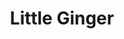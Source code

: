 ---
layout: place
title: "Little Ginger"
permalink: /texas/kingwood/little-ginger.html
stateAbbr: TX
stateName: Texas
cityName: Kingwood
seo:
  name: "Little Ginger"
  type: Restaurant
  links: https://littleginger.kwickmenu.com/
description: "Looking for sushi in Kingwood, Texas? Check out Little Ginger for a delightful Japanese dining experience. Enjoy a variety of sushi and other dishes in a wel..."
place_id: ChIJJ_jh09esQIYRo8_1Egzr_Gg
photos:
  - name: >-
      places/ChIJJ_jh09esQIYRo8_1Egzr_Gg/photos/AeeoHcJxTkjT6-vCRADW-eIhPLmEta04pB2gTuzknPgH3T9A_jbBuin5euMuHrxXdUOMq8eOzZuvBEMOyLm-FwnYS16Jy2jvYNcY5DiFI35CO8qH-nR-trLi-fvgC4ZaEeoyrTRSGQsWcJoo9iG2n8I8ttt93LDCmtoisiaq61z2NQkbkZgDKt-4qan59vMSrlvSmtoYJp88F7Im4cf4Pdhh9ntMFn6RAa1X-3zFemkgHVQ031X602oRyXJdlj8GAP7ale-Fz_iTPcIr2CcG22i0KDt0nQPpXqfGlo5qHPxim5lq77-iluoMU7otdocWvQGQnzRZ-2PyaOhadqqd0sZ1DymuP_FomYeBHGyvQ_s4rf4nk2w1ADsILWXhxoaHLMcut5NVurMpOFzvsNTBJRmt4-tvw-65-e3tgjj20UqTtHY
    widthPx: 3024
    heightPx: 4032
    authorAttributions:
      - displayName: Bourbonnierre's H.
        uri: https://maps.google.com/maps/contrib/111337232050348886467
        photoUri: >-
          https://lh3.googleusercontent.com/a-/ALV-UjXVonIoC--4EHj3-GkiiMvJVkmRLbKa5Xv1uC9Gs8uMIfpMLXqf=s100-p-k-no-mo
    flagContentUri: >-
      https://www.google.com/local/imagery/report/?cb_client=maps_api_places.places_api&image_key=!1e10!2sCIHM0ogKEICAgIDkuo-HfQ&hl=en-US
    googleMapsUri: >-
      https://www.google.com/maps/place//data=!3m4!1e2!3m2!1sCIHM0ogKEICAgIDkuo-HfQ!2e10!4m2!3m1!1s0x8640acd7d3e1f827:0x68fceb0c12f5cfa3
  - name: >-
      places/ChIJJ_jh09esQIYRo8_1Egzr_Gg/photos/AeeoHcKoXu-umsedDvkW4wS2dIn7EueOZnM3Zah8Ipd9QpMEBHyL7NknkLR_AfCSWiSg-OPA-5LcpZYDHl2zIt0hpAI5klbuxq9_R5M1mF7izM3RFbKXKo3y6VUZjQLJjU1_XpjoO_MGfU-nM-YHWeCbVCLE-pg_jlyhgTMdd-ViKNgBJ7rHvjizz2fLGGZFFhNpM12RaT4Qjz3M3l6DGVvrpME3nnfirqqM1od0wVu8KPCfj-p_slNK88nUe-ncWh9fIDzhyq1yB8VQ6ofBP6ZOPtcoucSQPnfdPQpRbCOMdxEA-g
    widthPx: 2048
    heightPx: 1167
    authorAttributions:
      - displayName: Little Ginger
        uri: https://maps.google.com/maps/contrib/112566449370291710366
        photoUri: >-
          https://lh3.googleusercontent.com/a/ACg8ocL2wzJhRoqiltQSvEHYnm5N2ZY6jx9G-Rsn00E0AUGzSLGJkQ=s100-p-k-no-mo
    flagContentUri: >-
      https://www.google.com/local/imagery/report/?cb_client=maps_api_places.places_api&image_key=!1e10!2sAF1QipNvZjJ_mrwavvD9gT5aY-OXbLyBWt1MuCs-kdbc&hl=en-US
    googleMapsUri: >-
      https://www.google.com/maps/place//data=!3m4!1e2!3m2!1sAF1QipNvZjJ_mrwavvD9gT5aY-OXbLyBWt1MuCs-kdbc!2e10!4m2!3m1!1s0x8640acd7d3e1f827:0x68fceb0c12f5cfa3
  - name: >-
      places/ChIJJ_jh09esQIYRo8_1Egzr_Gg/photos/AeeoHcISrrAdVBlpuYKE24LaoMLEAfq292wfvMMREVu4WPHjID5DIkdIVWIQNa5uERRrlSNU1RxJIIFBPsjx0OIYGtzCuXd_L-KetzzR_vLMGUAd6o1oXRdj3nl1Kgntn73GpL1CAmxnF_vmwAvu7otdHHgNV_eCjkPcILmsAj0SKIOBk5ltnoFkvOa4Am3VpjY32YhCbpz8g9WyAJbiVZytJ5fjdcMRr4E1dKAFiKQe6YhKVyCzUxnljyR0bmASm5MpdQmwPvHXpuWnrrGacHiLL8IQl6pDS4NPT-JdMIYDPuyoGN9yd8QGaDwXfEhrJ2qUuaj55ynmVr5AzUBLMO9_g0znNzhy0DnEOR4oTHlwky5ETPdVYcd3oGgU4Hgq-18dWuaYT1BofP7z5_q-L0_g-ZMs9-g2T5j-vKDoA7DfyHgH4A
    widthPx: 4080
    heightPx: 3072
    authorAttributions:
      - displayName: JP
        uri: https://maps.google.com/maps/contrib/103863673279344586682
        photoUri: >-
          https://lh3.googleusercontent.com/a-/ALV-UjW0JVMBSYt3GA7S3dS6EG6diKvwHY7MHGc6MTU3pNWtcNSnKlAqEw=s100-p-k-no-mo
    flagContentUri: >-
      https://www.google.com/local/imagery/report/?cb_client=maps_api_places.places_api&image_key=!1e10!2sCIHM0ogKEICAgICHkL6oBw&hl=en-US
    googleMapsUri: >-
      https://www.google.com/maps/place//data=!3m4!1e2!3m2!1sCIHM0ogKEICAgICHkL6oBw!2e10!4m2!3m1!1s0x8640acd7d3e1f827:0x68fceb0c12f5cfa3
  - name: >-
      places/ChIJJ_jh09esQIYRo8_1Egzr_Gg/photos/AeeoHcI6oTwMaFgu-CWU1isky0B60VW3hzGEdAgO6rLiiVMiCk7PUmi-hy4KsAsUPcwatU3uFgIv1Z8UaJt4hGljdMdKEqPB3q4DNi-FqaWREHsBxZ5R7XjoldWnPK0llO2yqwJwAtRpPALZNfz4kEZwwDJwtRZRYG4ZI_DphKF0u1na4dHbioE-ZrxREXoKCxg5DwFGDC8ERQoLQ0a4ThKHsYoGLArREYntnNfMbG7na3wLfJ-Be7YfEKbub7drQZD8rvwYVvc67Ti9uz3mffWtKHKQ3-zyF8qtl0IOeBmR85fylX9Zbu9qVKhPQZugH1ERE4qQ5PooDdZLA5c7JhScBpg9oM3wtsaiVXusyN8S0Ve1XESPwqdvL6F8sDJtKwDj-W-3CWHWsKyPFARMpcY0kbtRxYjuoRbl2ChqApRaNm6SdnXj
    widthPx: 3000
    heightPx: 4000
    authorAttributions:
      - displayName: Chad Newman
        uri: https://maps.google.com/maps/contrib/107769256976443451622
        photoUri: >-
          https://lh3.googleusercontent.com/a-/ALV-UjXC3euGkAWVs1RkF8r1YvhncY5fdxgm4sMA13k2JBDhWfMPAZVwWA=s100-p-k-no-mo
    flagContentUri: >-
      https://www.google.com/local/imagery/report/?cb_client=maps_api_places.places_api&image_key=!1e10!2sCIHM0ogKEICAgIC5nqm1ywE&hl=en-US
    googleMapsUri: >-
      https://www.google.com/maps/place//data=!3m4!1e2!3m2!1sCIHM0ogKEICAgIC5nqm1ywE!2e10!4m2!3m1!1s0x8640acd7d3e1f827:0x68fceb0c12f5cfa3
  - name: >-
      places/ChIJJ_jh09esQIYRo8_1Egzr_Gg/photos/AeeoHcKbA_eo4e2wqxH90Nc54kkiDNdDRkqNMQL50GhmU-a5EBOeZU98PUm1I6HoUncO5FktyVWGCmNct5zOcb8KgXRt7ZII2iFDDfRygJqpgJD390KcC0Gw7jbACgJENIchulJZaHtcpvkzoTR63nvVtLHdBglHL8Dev1d55Z2yBpJq6cfc5vMWBWjrsl0vVtn2ETayPPg0vaD23hPHcC0jeYd0rBWkLU_fFDlWJYFSBZBbsVtoEbH4eGLq1azI77szSjRx4QzOnC9jk6A90PDzHWb1AvEr0VYohPFEhpwayKsxckZxsX918iMt5vWrGJDYhgxyQunhJoV5QmGXbp5fzjYzgdxyn09sJNEcgeyWHjfByuDBCCps0DnnJ1KthWAfXCkZGixz2ma5fGjAN_kcRgFUf2BG42-tl_ABfwkioHBpaq8
    widthPx: 4080
    heightPx: 3072
    authorAttributions:
      - displayName: JP
        uri: https://maps.google.com/maps/contrib/103863673279344586682
        photoUri: >-
          https://lh3.googleusercontent.com/a-/ALV-UjW0JVMBSYt3GA7S3dS6EG6diKvwHY7MHGc6MTU3pNWtcNSnKlAqEw=s100-p-k-no-mo
    flagContentUri: >-
      https://www.google.com/local/imagery/report/?cb_client=maps_api_places.places_api&image_key=!1e10!2sCIHM0ogKEICAgICHkL6ohwE&hl=en-US
    googleMapsUri: >-
      https://www.google.com/maps/place//data=!3m4!1e2!3m2!1sCIHM0ogKEICAgICHkL6ohwE!2e10!4m2!3m1!1s0x8640acd7d3e1f827:0x68fceb0c12f5cfa3
  - name: >-
      places/ChIJJ_jh09esQIYRo8_1Egzr_Gg/photos/AeeoHcK1lApViWzOXvCca3I-MrEgaIgTDi5YK95AUlr8vwivxuP8BOt3XkLgHFhIo1nacYOYcrimYOc5lvOpBmtgY7Qj6586JYA7PxuU6rQDXbaOpv3kIMUJstE8OPr4_A7iqIW2CrNYeJcZFXuoBCBjje1PvFctIuBmQLBy7DkI5STOQK6baIup0SEfVtHvq2Pha7ML4d2NXmhSCgzd7L6eok3Q_quKkTPxHzY7zDLpJpoxCz3hqpyhicfhgpVkX4e2LPf5uOGw75S6c5YGHbJeqNLjByx5XrRqXIqf4fbHN8qa1JVx6xEMvo9tFhKESI4P6HEitbP4sUazLPZrnRa9ihkPMDH9sz4VusL8Jc5t6WiaTWLQ7iINgpGSYzr7xs2a8gE_c5QKAjXA2CJLQ6Zvq_NwMK9qqTqm-HL4f44zQsd7CA
    widthPx: 4032
    heightPx: 3024
    authorAttributions:
      - displayName: Hisrael Sarmiento
        uri: https://maps.google.com/maps/contrib/107553762726148552240
        photoUri: >-
          https://lh3.googleusercontent.com/a-/ALV-UjU2LN19_joxVzkzz2EeSM1ZzbuRdvtArU4EV-iaah3Cwe3P0I8x=s100-p-k-no-mo
    flagContentUri: >-
      https://www.google.com/local/imagery/report/?cb_client=maps_api_places.places_api&image_key=!1e10!2sCIHM0ogKEICAgIDD9vn5Mw&hl=en-US
    googleMapsUri: >-
      https://www.google.com/maps/place//data=!3m4!1e2!3m2!1sCIHM0ogKEICAgIDD9vn5Mw!2e10!4m2!3m1!1s0x8640acd7d3e1f827:0x68fceb0c12f5cfa3
  - name: >-
      places/ChIJJ_jh09esQIYRo8_1Egzr_Gg/photos/AeeoHcJl2-rPycqB9fJJvuhr0a4dhFRC0zVKY6N0daVWWFsrcVuAcQrisxR3rcoxhDH1Fgie9pSl6ibb1KGMssVxQ6zMJuo14cgSyPcLb0vg5G6-n9pds0CXjRz2n00_CyC52BKc4R3LrYj0wEXK9Ay75d1n9pqp2Iltp7RtSg5qp23WJk912LR82kIPAVzhk0lfUbeRfHfiRTwBjb8V4FDbgfm42l_xigASaAVFa9OgxF92q8cHjX6Atn8D-iMtcYyMHUM_RJqNZlDge39Bx9Jz_ayFMr_iPpFqmwzUIfbKtDOSs4lTcU8cUL_llTy6CEK2WRw-dmHjwZxoD4wePCcTDu2B0vl98NQTUMGsoTEJJ-Le3CK9h582Qpft-HU8QxndId3dJIj72DAXgQhBbjekOrLr2-Q5mIJw_7zUjukcGjP04KM
    widthPx: 4800
    heightPx: 3593
    authorAttributions:
      - displayName: Sabine's travels
        uri: https://maps.google.com/maps/contrib/112187722254659637273
        photoUri: >-
          https://lh3.googleusercontent.com/a/ACg8ocIp-V7xrDrvLquywCAXa40FPNfrlENCYboakPBPzUeAcDRSfA=s100-p-k-no-mo
    flagContentUri: >-
      https://www.google.com/local/imagery/report/?cb_client=maps_api_places.places_api&image_key=!1e10!2sCIHM0ogKEICAgID7huLppAE&hl=en-US
    googleMapsUri: >-
      https://www.google.com/maps/place//data=!3m4!1e2!3m2!1sCIHM0ogKEICAgID7huLppAE!2e10!4m2!3m1!1s0x8640acd7d3e1f827:0x68fceb0c12f5cfa3
  - name: >-
      places/ChIJJ_jh09esQIYRo8_1Egzr_Gg/photos/AeeoHcJUMFNUeSgzkvujJWXvNmIUk1XFlHeQ-7-vjnpR8BZGHfIf8QmDXGkcAi0DGOchi_8IN86RK_CexFg_CqvGxwva-XMqe088AFihPkM5HI1eMuEDnxOKerZXYBAYRcoSTNYBYZ-aIgz7A8Uh4QC2ICmqUuK_M2ZHH57DDcpGD7LyP-yZSUllp0WNmy36ogtmcJjybKHg2lhzG7ufmXMSmLS2asIlmWlxERDN22jkHzOoDGQptayxJH88D2X4Jwp73o8OFHLMmHGbw4iehOac3cWicLjF0dhA16vVsZdaRl3X9BipPJx1nAlOC0-VGLGtlKiRy4gZNp3RqU52aDafcfvhSbrglQDd-d0IU2Dd2-uFCZQKT_DUzl7Hc94vfsPFhLSkycNgjnC6NuZSqZ_zCA8XehwUOGqA1i1syOAHLeUVEaAQ
    widthPx: 4030
    heightPx: 2629
    authorAttributions:
      - displayName: Ruth Figueroa
        uri: https://maps.google.com/maps/contrib/108437884117715484337
        photoUri: >-
          https://lh3.googleusercontent.com/a/ACg8ocLrjuXMNCsNe1N0inP8hsHSg-xM4QyMxFvDO5pUeygWDsej=s100-p-k-no-mo
    flagContentUri: >-
      https://www.google.com/local/imagery/report/?cb_client=maps_api_places.places_api&image_key=!1e10!2sCIHM0ogKEICAgIDR0PSIsAE&hl=en-US
    googleMapsUri: >-
      https://www.google.com/maps/place//data=!3m4!1e2!3m2!1sCIHM0ogKEICAgIDR0PSIsAE!2e10!4m2!3m1!1s0x8640acd7d3e1f827:0x68fceb0c12f5cfa3
  - name: >-
      places/ChIJJ_jh09esQIYRo8_1Egzr_Gg/photos/AeeoHcJI8uMHJWzYQHZp_DjUPy5coS5-Gc24pNCcNYg4JvluB5cJjjuBYtPCxIrn1CeOPxLItffawRc1IV5OP5A4baqGnjaxnM70aG8KOurFR6JgJ69rEEId88NKRXaUO_SGB0icmorGkOM3PAZoIA1qWdASlBJXVqyyymzNgW8TSiR60qciHqy62yFa2ZhbeANfpe7A2cFoThzD--MRluK5oYGFKs3A7e6YjzDEChmFTqnpARtSgmAlNxus6cH1abYlA0iENUO9XrInj0hGmDV5dkU7ySUha3xFbfSsXJ-8lCVlmSi-9MvVS892xapLRZuog3WuN6WTkt0baJ8sjX_rrvjeGkhnE4nYaXEj8aPWpCYHszDVGmTAMQe6ITmU15QUNTdsa3o33YvErfGQYrKs8JtffBusA-cHWRcyclv06eU
    widthPx: 4800
    heightPx: 3599
    authorAttributions:
      - displayName: Ryan Anderson
        uri: https://maps.google.com/maps/contrib/105015194369555092455
        photoUri: >-
          https://lh3.googleusercontent.com/a/ACg8ocIkg4lj73ng2b9YTWKMebd3NlulF1g8VRma0mpBtIAZ_10gFDSO=s100-p-k-no-mo
    flagContentUri: >-
      https://www.google.com/local/imagery/report/?cb_client=maps_api_places.places_api&image_key=!1e10!2sCIHM0ogKEICAgICBiuP7Lw&hl=en-US
    googleMapsUri: >-
      https://www.google.com/maps/place//data=!3m4!1e2!3m2!1sCIHM0ogKEICAgICBiuP7Lw!2e10!4m2!3m1!1s0x8640acd7d3e1f827:0x68fceb0c12f5cfa3
  - name: >-
      places/ChIJJ_jh09esQIYRo8_1Egzr_Gg/photos/AeeoHcLJ6HDrTOtwZniH7MU_12D3VKtWYKoZGXVBCmuD8Zut4YteGy8WqwRlbWKAJ0tbC_6j25RgLdkmOJaoTWEQKA4T7fVH_YHqTq6g6CavflDHlORYQwuQzbHHpp9juYzFXLXSgHmH3r4gFfY7a7u-ue7AF1c8TbcCqoOtiXdZrvK4jldQNwjpp7d8BzC5SR_IarrwlZ1jkkkUCU937vjzN7T4XU1Zm5QgIJ7cBwBAcB2p7m83VREu_l3D3qsZTYkNli3qKZLqlp0ezjIM6_1eSUQP3jKmKi37wOHQ_KI-KdX5s61sFJdgtmsDdaz5MSNGnae34cex_qhd1iapbL9-1TrqJbxY4WCe3kczTLprZnZOQ-5wKDM9ctNutVp0bJSDlcg9njSfITWqQdwgHVoY_EHeYBy7Xvz04E5-f0jp-5mwkw
    widthPx: 3024
    heightPx: 4032
    authorAttributions:
      - displayName: Moyu Yumoto
        uri: https://maps.google.com/maps/contrib/104767872418670413921
        photoUri: >-
          https://lh3.googleusercontent.com/a-/ALV-UjXxUaFWCQZBSUXoUtjT5lAn4ItAQpFxsvE4Ny2adKLxgKenYkfByg=s100-p-k-no-mo
    flagContentUri: >-
      https://www.google.com/local/imagery/report/?cb_client=maps_api_places.places_api&image_key=!1e10!2sCIHM0ogKEICAgIDOg9rPMg&hl=en-US
    googleMapsUri: >-
      https://www.google.com/maps/place//data=!3m4!1e2!3m2!1sCIHM0ogKEICAgIDOg9rPMg!2e10!4m2!3m1!1s0x8640acd7d3e1f827:0x68fceb0c12f5cfa3
address: 2855 W Lake Houston Pkwy, Kingwood, TX 77339, USA
street: 2855 W Lake Houston Pkwy
city: Kingwood
state: TX
zip: '77339'
country: USA
neighborhood: Kingwood
latitude: '30.048000'
longitude: '-95.184534'
accessibility_options:
  wheelchairAccessibleParking: true
  wheelchairAccessibleEntrance: true
  wheelchairAccessibleRestroom: true
  wheelchairAccessibleSeating: true
business_status: OPERATIONAL
name: Little Ginger
google_maps_links:
  directionsUri: >-
    https://www.google.com/maps/dir//''/data=!4m7!4m6!1m1!4e2!1m2!1m1!1s0x8640acd7d3e1f827:0x68fceb0c12f5cfa3!3e0
  placeUri: https://maps.google.com/?cid=7565179911165824931
  writeAReviewUri: >-
    https://www.google.com/maps/place//data=!4m3!3m2!1s0x8640acd7d3e1f827:0x68fceb0c12f5cfa3!12e1
  reviewsUri: >-
    https://www.google.com/maps/place//data=!4m4!3m3!1s0x8640acd7d3e1f827:0x68fceb0c12f5cfa3!9m1!1b1
  photosUri: >-
    https://www.google.com/maps/place//data=!4m3!3m2!1s0x8640acd7d3e1f827:0x68fceb0c12f5cfa3!10e5
primary_type: Japanese Restaurant
opening_hours:
  regular: null
  current: null
secondary_opening_hours:
  regular:
    weekdayDescriptions: null
    type: null
  current:
    weekdayDescriptions: null
    type: null
phone: (281) 570-2829
price_level: PRICE_LEVEL_MODERATE
price_range: $10 &ndash; $20
rating: '4.3'
rating_count: 246
website: https://littleginger.kwickmenu.com/
reviews: null
parking_options: null
payment_options: null
allow_dogs: null
curbside_pickup: null
delivery: null
dine_in: null
good_for_children: null
good_for_groups: null
good_for_sports: null
live_music: null
menu_for_children: null
outdoor_seating: null
reservable: null
restroom: null
serves_beer: null
serves_breakfast: null
serves_brunch: null
serves_cocktails: null
serves_coffee: null
serves_dinner: null
serves_dessert: null
serves_lunch: null
serves_vegetarian_food: null
serves_wine: null
takeout: null
summary: null

---
